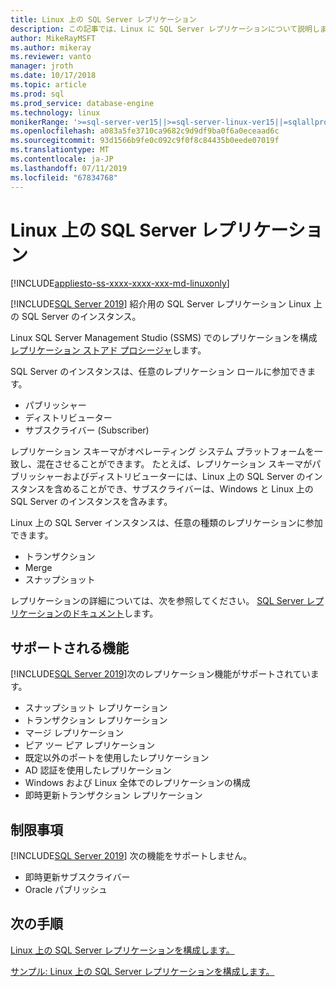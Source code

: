 ```yaml
---
title: Linux 上の SQL Server レプリケーション
description: この記事では、Linux に SQL Server レプリケーションについて説明します。
author: MikeRayMSFT
ms.author: mikeray
ms.reviewer: vanto
manager: jroth
ms.date: 10/17/2018
ms.topic: article
ms.prod: sql
ms.prod_service: database-engine
ms.technology: linux
monikerRange: '>=sql-server-ver15||>=sql-server-linux-ver15||=sqlallproducts-allversions'
ms.openlocfilehash: a083a5fe3710ca9682c9d9df9ba0f6a0eceaad6c
ms.sourcegitcommit: 93d1566b9fe0c092c9f0f8c84435b0eede07019f
ms.translationtype: MT
ms.contentlocale: ja-JP
ms.lasthandoff: 07/11/2019
ms.locfileid: "67834768"
---
```

# <a name="sql-server-replication-on-linux"></a>Linux 上の SQL Server レプリケーション

[!INCLUDE[appliesto-ss-xxxx-xxxx-xxx-md-linuxonly](../includes/appliesto-ss-xxxx-xxxx-xxx-md-linuxonly.md)]

[!INCLUDE[SQL Server 2019](../includes/sssqlv15-md.md)] 紹介用の SQL Server レプリケーション Linux 上の SQL Server のインスタンス。

Linux SQL Server Management Studio (SSMS) でのレプリケーションを構成[レプリケーション ストアド プロシージャ](../relational-databases/system-stored-procedures/replication-stored-procedures-transact-sql.md)します。

SQL Server のインスタンスは、任意のレプリケーション ロールに参加できます。

* パブリッシャー
* ディストリビューター
* サブスクライバー (Subscriber)

レプリケーション スキーマがオペレーティング システム プラットフォームを一致し、混在させることができます。 たとえば、レプリケーション スキーマがパブリッシャーおよびディストリビューターには、Linux 上の SQL Server のインスタンスを含めることができ、サブスクライバーは、Windows と Linux 上の SQL Server のインスタンスを含みます。

Linux 上の SQL Server インスタンスは、任意の種類のレプリケーションに参加できます。

* トランザクション
* Merge
* スナップショット

レプリケーションの詳細については、次を参照してください。 [SQL Server レプリケーションのドキュメント](../relational-databases/replication/sql-server-replication.md)します。

## <a name="supported-features"></a>サポートされる機能

[!INCLUDE[SQL Server 2019](../includes/sssqlv15-md.md)]次のレプリケーション機能がサポートされています。

* スナップショット レプリケーション
* トランザクション レプリケーション
* マージ レプリケーション
* ピア ツー ピア レプリケーション
* 既定以外のポートを使用したレプリケーション <!--Add link to explanation-->
* AD 認証を使用したレプリケーション
* Windows および Linux 全体でのレプリケーションの構成
* 即時更新トランザクション レプリケーション

## <a name="limitations"></a>制限事項

[!INCLUDE[SQL Server 2019](../includes/sssqlv15-md.md)] 次の機能をサポートしません。

* 即時更新サブスクライバー
* Oracle パブリッシュ

## <a name="next-steps"></a>次の手順

[Linux 上の SQL Server レプリケーションを構成します。](sql-server-linux-replication-tutorial-tsql.md)

[サンプル: Linux 上の SQL Server レプリケーションを構成します。](sql-server-linux-replication-configure.md)
